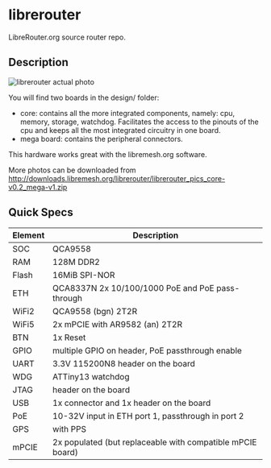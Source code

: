 # librerouter

LibreRouter.org source router repo.

## Description

![librerouter actual photo](https://raw.githubusercontent.com/libremesh/librerouter/master/designs/photos/prototipe_phase2.jpg)

You will find two boards in the design/ folder:
* core: contains all the more integrated components, namely: cpu, memory, storage, watchdog. Facilitates the access to the pinouts of the cpu and keeps all the most integrated circuitry in one board.
* mega board: contains the peripheral connectors.

This hardware works great with the libremesh.org software.

More photos can be downloaded from http://downloads.libremesh.org/librerouter/librerouter_pics_core-v0.2_mega-v1.zip

## Quick Specs
| Element | Description |
| --- | ---- |
| SOC|   QCA9558       |
| RAM|   128M DDR2     | 
| Flash| 16MiB SPI-NOR |
| ETH|   QCA8337N 2x 10/100/1000 PoE and PoE pass-through |
| WiFi2| QCA9558 (bgn) 2T2R |
| WiFi5| 2x mPCIE with AR9582 (an) 2T2R |
| BTN |  1x Reset |
| GPIO|  multiple GPIO on header, PoE passthrough enable |
| UART|  3.3V 115200N8 header on the board |
| WDG |  ATTiny13 watchdog |
| JTAG|  header on the board |
| USB |  1x connector and 1x header on the board |
| PoE |  10-32V input in ETH port 1, passthrough in port 2 |
| GPS |  with PPS |
| mPCIE | 2x populated (but replaceable with compatible mPCIE board) |
